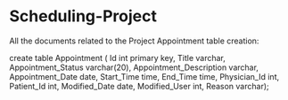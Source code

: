 # Scheduling-Project
All the documents related to the Project
Appointment table creation:

create table Appointment (
Id int primary key,
Title varchar,
Appointment_Status varchar(20),
Appointment_Description varchar,
Appointment_Date date,
Start_Time time,
End_Time time,
Physician_Id int,
Patient_Id int,
Modified_Date date,
Modified_User int,
Reason varchar);
